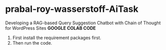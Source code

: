 # prabal-roy-wasserstoff-AiTask
Developing a RAG-based Query Suggestion Chatbot with Chain of Thought for WordPress Sites
****GOOGLE COLAB CODE****

1. First install the requirement packages first.
2. Then run the code.
